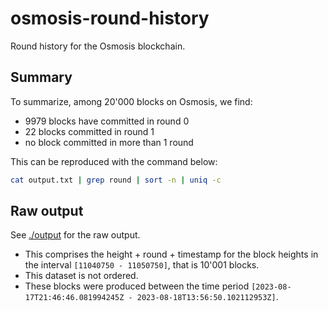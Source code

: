 # osmosis-round-history

Round history for the Osmosis blockchain.

## Summary

To summarize, among 20'000 blocks on Osmosis, we find:

- 9979 blocks have committed in round 0
- 22 blocks committed in round 1
- no block committed in more than 1 round

This can be reproduced with the command below:

```sh
cat output.txt | grep round | sort -n | uniq -c
```

## Raw output

See [./output](./output.txt) for the raw output.

- This comprises the height + round + timestamp for the block heights in the interval `[11040750 - 11050750]`, that is 10'001 blocks.
- This dataset is not ordered.
- These blocks were produced between the time period `[2023-08-17T21:46:46.081994245Z - 2023-08-18T13:56:50.102112953Z]`.
